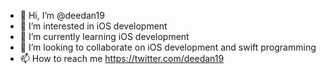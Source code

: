 - 👋 Hi, I’m @deedan19
- 👀 I’m interested in iOS development
- 🌱 I’m currently learning iOS development
- 💞️ I’m looking to collaborate on iOS development and swift programming
- 📫 How to reach me https://twitter.com/deedan19

<!---
deedan19/deedan19 is a ✨ special ✨ repository because its `README.md` (this file) appears on your GitHub profile.
You can click the Preview link to take a look at your changes.
--->
